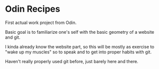 # Odin Recipes
First actual work project from Odin. 

Basic goal is to familiarize one's self with the basic geometry of a website and git. 

I kinda already know the website part, so this will be mostly as exercise to "wake up my muscles" so to speak and to get into proper habits with git.

Haven't really properly used git before, just barely here and there.